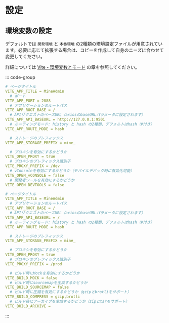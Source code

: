 # 設定

## 環境変数の設定

デフォルトでは `開発環境` と `本番環境` の2種類の環境設定ファイルが用意されています。必要に応じて拡張する場合は、コピーを作成して自身のニーズに合わせて変更してください。

詳細については [Vite - 環境変数とモード](https://cn.vitejs.dev/guide/env-and-mode) の章を参照してください。

::: code-group

```YAML [.env.development]
# ページタイトル
VITE_APP_TITLE = MineAdmin
  # ポート
VITE_APP_PORT = 2888
  # アプリケーションのルートパス
VITE_APP_ROOT_BASE = /
  # APIリクエストのベースURL（axiosのbaseURLパラメータに設定されます）
VITE_APP_API_BASEURL = http://127.0.0.1:9501
  # ルーティングモード: history と hash の2種類、デフォルトはhash（#付き）
VITE_APP_ROUTE_MODE = hash

  # ストレージのプレフィックス
VITE_APP_STORAGE_PREFIX = mine_

  # プロキシを有効にするかどうか
VITE_OPEN_PROXY = true
  # プロキシのプレフィックス識別子
VITE_PROXY_PREFIX = /dev
  # vConsoleを有効にするかどうか（モバイルデバッグ時に有効化可能）
VITE_OPEN_vCONSOLE = false
  # 開発者ツールを有効にするかどうか
VITE_OPEN_DEVTOOLS = false

```

```YAML [.env.production]
# ページタイトル
VITE_APP_TITLE = MineAdmin
  # アプリケーションのルートパス
VITE_APP_ROOT_BASE = /
  # APIリクエストのベースURL（axiosのbaseURLパラメータに設定されます）
VITE_APP_API_BASEURL = /
  # ルーティングモード: history と hash の2種類、デフォルトはhash（#付き）
VITE_APP_ROUTE_MODE = hash

  # ストレージのプレフィックス
VITE_APP_STORAGE_PREFIX = mine_

  # プロキシを有効にするかどうか
VITE_OPEN_PROXY = true
  # プロキシのプレフィックス識別子
VITE_PROXY_PREFIX = /prod

  # ビルド時にMockを有効にするかどうか
VITE_BUILD_MOCK = false
  # ビルド時にsourcemapを生成するかどうか
VITE_BUILD_SOURCEMAP = false
  # ビルド時に圧縮を有効にするかどうか（gzipとbrotliをサポート）
VITE_BUILD_COMPRESS = gzip,brotli
  # ビルド後にアーカイブを生成するかどうか（zipとtarをサポート）
VITE_BUILD_ARCHIVE =

```
:::
